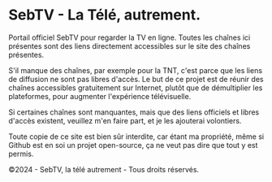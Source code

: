 # SebTV - La Télé, autrement.
Portail officiel SebTV pour regarder la TV en ligne.
Toutes les chaînes ici présentes sont des liens directement accessibles sur le site des chaînes présentes.

S'il manque des chaînes, par exemple pour la TNT, c'est parce que les liens de diffusion ne sont pas libres d'accès. 
Le but de ce projet est de réunir des chaînes accessibles gratuitement sur Internet, plutôt que de démultiplier les plateformes, pour augmenter l'expérience télévisuelle.

Si certaines chaînes sont manquantes, mais que des liens officiels et libres d'accès existent, veuillez m'en faire part, et je les ajouterai volontiers. 

Toute copie de ce site est bien sûr interdite, car étant ma propriété, même si Github est en soi un projet open-source, ça ne veut pas dire que tout y est permis.

©2024 - SebTV, la télé autrement - Tous droits réservés.
